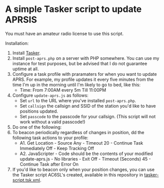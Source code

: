 # A simple Tasker script to update APRSIS

You must have an amateur radio license to use this script.


Installation:
1.  Install [Tasker](https://play.google.com/store/apps/details?id=net.dinglisch.android.taskerm&hl=en_US).
1.  Install `post-aprs.php` on a server with PHP somewhere. You can use my instance for test purposes, but be advised that I do not guarantee uptime at all.
1. Configure a task profile with praramaters for when you want to update APRS. For example, my profile updates it every five minutes from the time I'm up in the morning until I'm likely to go to bed, like this:
   - Time: From 7:00AM every 5m Till 11:00PM
1. Configure `update-aprs.js` as follows:
   - Set `url` to the URL where you've installed `post-aprs.php`.
   - Set `callsign` the callsign and SSID of the station you'd like to have positions updated.
   - Set `passcode` to the passcode for your callsign. (This script will not work without a valid passcode!)
1. Do one of the following:
  1. To beacon periodically regardless of changes in position, dd the following task actions to your profile:
     - A1. Get Location - Source Any - Timeout 20 - Continue Task Immediately Off - Keep Tracking Off
     - A2. JavaScripter - Code should be the contents of your modified update-aprs.js - No libraries - Exit Off - Timeout (Seconds) 45 - Continue Task after Error On
  2. If you'd like to beacon only when your position changes, you can use the Tasker script AC6SL's created, available in this repository in [tasker-script.tsk.xml](tasker-script.tsk.xml).

